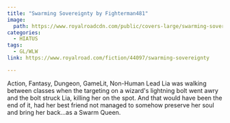 ```yaml
---
title: "Swarming Sovereignty by Fighterman481"
image:
  path: https://www.royalroadcdn.com/public/covers-large/swarming-sovereignty-aacanrot1w8.jpg
categories:
  - HIATUS
tags:
  - GL/WLW
link: https://www.royalroad.com/fiction/44097/swarming-sovereignty

---
```

Action, Fantasy, Dungeon, GameLit, Non-Human Lead
Lia was walking between classes when the targeting on a wizard's lightning bolt went awry and the bolt struck Lia, killing her on the spot. And that would have been the end of it, had her best friend not managed to somehow preserve her soul and bring her back...as a Swarm Queen.



